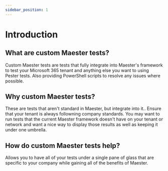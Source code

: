 ```yaml
---
sidebar_position: 1
---
```

# Introduction

## What are custom Maester tests?

Custom Maester tests are tests that fully integrate into Maester's framework to test your Microsoft 365 tenant and anything else you want to using Pester tests. Also providing PowerShell scripts to resolve any issues where possible.

## Why custom Maester tests?

These are tests that aren't standard in Maester, but integrate into it.. Ensure that your tenant is always followning company standards. You may want to run tests that the current Maester framework doesn't have on your tenant or network and want a nice way to display those results as well as keeping it under one umbrella.

## How do custom Maester tests help?

Allows you to have all of your tests under a single pane of glass that are specific to your company while gaining all of the benefits of Maester.
